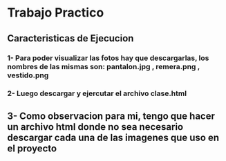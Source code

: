 # Trabajo Practico
## Caracteristicas de Ejecucion
### 1- Para poder visualizar las fotos hay que descargarlas, los nombres de las mismas son: pantalon.jpg , remera.png , vestido.png 
### 2- Luego descargar y ejercutar el archivo clase.html
## 3- Como observacion para mi, tengo que hacer un archivo html donde no sea necesario descargar cada una de las imagenes que uso en el proyecto
